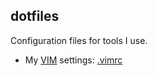 ## dotfiles
Configuration files for tools I use.

- My [VIM](https://www.vim.org/) settings: [.vimrc](./vimrc)
